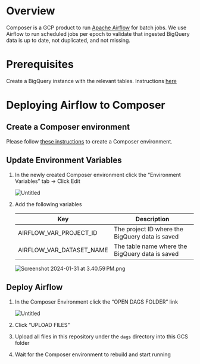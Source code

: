 # Overview

Composer is a GCP product to run [Apache Airflow](https://airflow.apache.org/docs/apache-airflow/stable/index.html) for batch jobs. We use Airflow to run scheduled jobs per epoch to validate that ingested BigQuery data is up to date, not duplicated, and not missing.

# Prerequisites

Create a BigQuery instance with the relevant tables. Instructions [here](/docs/bigquery.md)

# Deploying Airflow to Composer

## Create a Composer environment

Please follow [these instructions](https://cloud.google.com/composer/docs/composer-2/create-environments) to create a Composer environment.

## Update Environment Variables

1. In the newly created Composer environment click the “Environment Variables” tab → Click Edit
    
    ![Untitled](https://prod-files-secure.s3.us-west-2.amazonaws.com/0a43eda3-718b-4a0c-bb46-015b10c65c2d/0525ef0f-70c0-49aa-8e47-29f49c41fe66/Untitled.png)
    
2. Add the following variables
    
    
    | Key | Description |
    | --- | --- |
    | AIRFLOW_VAR_PROJECT_ID | The project ID where the BigQuery data is saved |
    | AIRFLOW_VAR_DATASET_NAME | The table name where the BigQuery data is saved |
    
    ![Screenshot 2024-01-31 at 3.40.59 PM.png](https://prod-files-secure.s3.us-west-2.amazonaws.com/0a43eda3-718b-4a0c-bb46-015b10c65c2d/2c793e10-d95b-438b-a87b-1fe9e5b8c62e/Screenshot_2024-01-31_at_3.40.59_PM.png)
    

## Deploy Airflow

1. In the Composer Environment click the “OPEN DAGS FOLDER” link
    
    ![Untitled](https://prod-files-secure.s3.us-west-2.amazonaws.com/0a43eda3-718b-4a0c-bb46-015b10c65c2d/4b04361c-c19c-4ed4-94dd-8fe27a0c94bf/Untitled.png)
    
2. Click “UPLOAD FILES”
3. Upload all files in this repository under the `dags` directory into this GCS folder
4. Wait for the Composer environment to rebuild and start running